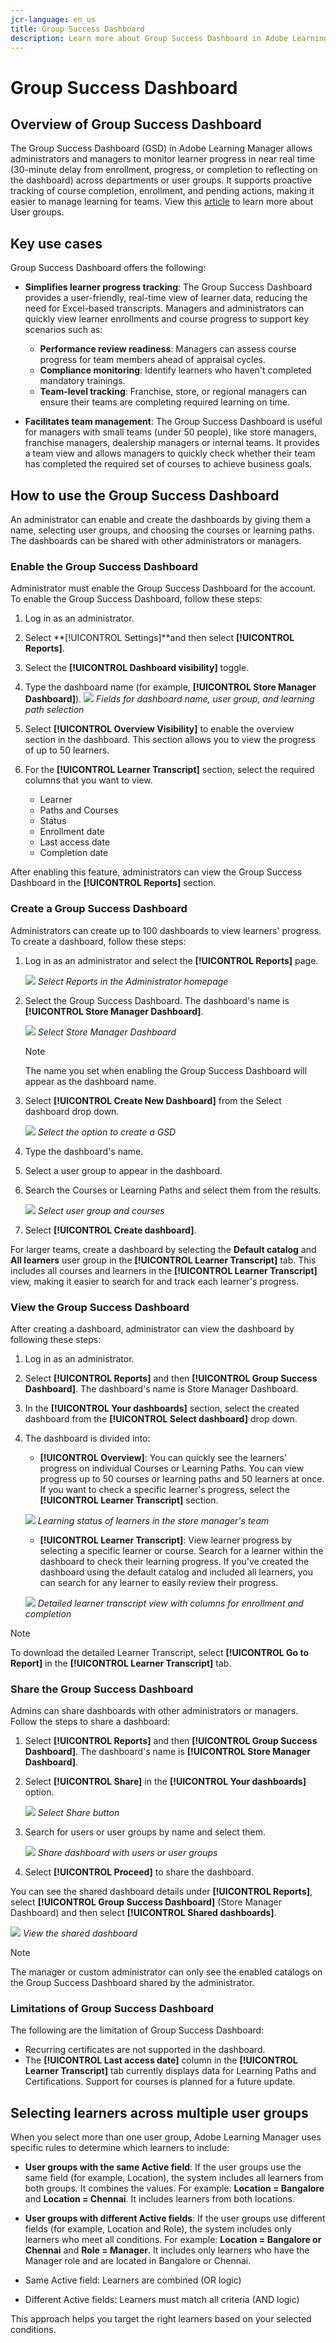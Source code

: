 ```yaml
---
jcr-language: en_us
title: Group Success Dashboard
description: Learn more about Group Success Dashboard in Adobe Learning Manager
---
```

# Group Success Dashboard

## Overview of Group Success Dashboard

The Group Success Dashboard (GSD) in Adobe Learning Manager allows administrators and managers to monitor learner progress in near real time (30-minute delay from enrollment, progress, or completion to reflecting on the dashboard) across departments or user groups. It supports proactive tracking of course completion, enrollment, and pending actions, making it easier to manage learning for teams. View this [article](/help/migrated/administrators/feature-summary/add-users-user-groups.md) to learn more about User groups.

## Key use cases

Group Success Dashboard offers the following:

* **Simplifies learner progress tracking**: The Group Success Dashboard provides a user-friendly, real-time view of learner data, reducing the need for Excel-based transcripts. Managers and administrators can quickly view learner enrollments and course progress to support key scenarios such as:

   * **Performance review readiness**: Managers can assess course progress for team members ahead of appraisal cycles.
   * **Compliance monitoring**: Identify learners who haven't completed mandatory trainings.
   * **Team-level tracking**: Franchise, store, or regional managers can ensure their teams are completing required learning on time.

* **Facilitates team management**: The Group Success Dashboard is useful for managers with small teams (under 50 people), like store managers, franchise managers, dealership managers or internal teams. It provides a team view and allows managers to quickly check whether their team has completed the required set of courses to achieve business goals.

## How to use the Group Success Dashboard

An administrator can enable and create the dashboards by giving them a name, selecting user groups, and choosing the courses or learning paths. The dashboards can be shared with other administrators or managers.

### Enable the Group Success Dashboard

Administrator must enable the Group Success Dashboard for the account. To enable the Group Success Dashboard, follow these steps:

1. Log in as an administrator.
2. Select **[!UICONTROL Settings]**and then select **[!UICONTROL Reports]**.
3. Select the **[!UICONTROL Dashboard visibility]** toggle.
4. Type the dashboard name (for example, **[!UICONTROL Store Manager Dashboard]**).
   ![](assets/enable-gsd.png)
   _Fields for dashboard name, user group, and learning path selection_
5. Select **[!UICONTROL Overview Visibility]** to enable the overview section in the dashboard. This section allows you to view the progress of up to 50 learners. 
6. For the **[!UICONTROL Learner Transcript]** section, select the required columns that you want to view.

   * Learner
   * Paths and Courses
   * Status
   * Enrollment date
   * Last access date
   * Completion date

After enabling this feature, administrators can view the Group Success Dashboard in the **[!UICONTROL Reports]** section.

### Create a Group Success Dashboard

Administrators can create up to 100 dashboards to view learners' progress. To create a dashboard, follow these steps:

1. Log in as an administrator and select the **[!UICONTROL Reports]** page.
 
   ![](assets/go-to-reports.png)
   _Select Reports in the Administrator homepage_

2. Select the Group Success Dashboard. The dashboard's name is **[!UICONTROL Store Manager Dashboard]**. 
 
   ![](assets/team-gsd-dashboard.png)
   _Select Store Manager Dashboard_

   >[!NOTE]
   >
   >The name you set when enabling the Group Success Dashboard will appear as the dashboard name.

3. Select **[!UICONTROL Create New Dashboard]** from the Select dashboard drop down.
 
   ![](assets/create-gsd-1.png)
   _Select the option to create a GSD_

4. Type the dashboard's name.
5. Select a user group to appear in the dashboard.
6. Search the Courses or Learning Paths and select them from the results.
 
   ![](assets/create-gsd.png)
   _Select user group and courses_

7. Select **[!UICONTROL Create dashboard]**. 

For larger teams, create a dashboard by selecting the **Default catalog** and **All learners** user group in the **[!UICONTROL Learner Transcript]** tab. This includes all courses and learners in the **[!UICONTROL Learner Transcript]** view, making it easier to search for and track each learner's progress.

### View the Group Success Dashboard

After creating a dashboard, administrator can view the dashboard by following these steps:

1. Log in as an administrator.
2. Select **[!UICONTROL Reports]** and then **[!UICONTROL Group Success Dashboard]**. 
   The dashboard's name is Store Manager Dashboard. 
3. In the **[!UICONTROL Your dashboards]** section, select the created dashboard from the **[!UICONTROL Select dashboard]** drop down. 
4. The dashboard is divided into:
   * **[!UICONTROL Overview]**: You can quickly see the learners' progress on individual Courses or Learning Paths. You can view progress up to 50 courses or learning paths and 50 learners at once. If you want to check a specific learner's progress, select the **[!UICONTROL Learner Transcript]** section.
 
   ![](assets/overview.png)
   _Learning status of learners in the store manager's team_
  
   * **[!UICONTROL Learner Transcript]**: View learner progress by selecting a specific learner or course. Search for a learner within the dashboard to check their learning progress. If you've created the dashboard using the default catalog and included all learners, you can search for any learner to easily review their progress.

   ![](assets/learner-transcript.png)
    _Detailed learner transcript view with columns for enrollment and completion_

>[!NOTE]
>
>To download the detailed Learner Transcript, select **[!UICONTROL Go to Report]** in the **[!UICONTROL Learner Transcript]** tab.

### Share the Group Success Dashboard

Admins can share dashboards with other administrators or managers. Follow the steps to share a dashboard:

1. Select **[!UICONTROL Reports]** and then **[!UICONTROL Group Success Dashboard]**. The dashboard's name is **[!UICONTROL Store Manager Dashboard]**. 
2. Select **[!UICONTROL Share]** in the **[!UICONTROL Your dashboards]** option. 
 
   ![](assets/share-dashboard.png)
   _Select Share button_

3. Search for users or user groups by name and select them.

   ![](assets/share-gsd.png) 
   _Share dashboard with users or user groups_

4. Select **[!UICONTROL Proceed]** to share the dashboard.

You can see the shared dashboard details under **[!UICONTROL Reports]**, select **[!UICONTROL Group Success Dashboard]** (Store Manager Dashboard) and then select **[!UICONTROL Shared dashboards]**.
 
![](assets/shared-dashboard.png) 
_View the shared dashboard_

>[!NOTE]
>
>The manager or custom administrator can only see the enabled catalogs on the Group Success Dashboard shared by the administrator.

### Limitations of Group Success Dashboard

The following are the limitation of Group Success Dashboard:

* Recurring certificates are not supported in the dashboard.
* The **[!UICONTROL Last access date]** column in the **[!UICONTROL Learner Transcript]** tab currently displays data for Learning Paths and Certifications. Support for courses is planned for a future update.

## Selecting learners across multiple user groups

When you select more than one user group, Adobe Learning Manager uses specific rules to determine which learners to include:

* **User groups with the same Active field**: If the user groups use the same field (for example, Location), the system includes all learners from both groups. It combines the values. For example: **Location = Bangalore** and **Location = Chennai**. It includes learners from both locations.
* **User groups with different Active fields**: If the user groups use different fields (for example, Location and Role), the system includes only learners who meet all conditions. For example: **Location = Bangalore or Chennai** and **Role = Manager**. It includes only learners who have the Manager role and are located in Bangalore or Chennai.

* Same Active field: Learners are combined (OR logic)
* Different Active fields: Learners must match all criteria (AND logic)

This approach helps you target the right learners based on your selected conditions.
